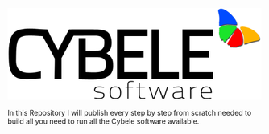 ![alt text](https://github.com/RubenDillon/cybele/blob/main/cybele-logo.png?raw=true)

In this Repository I will publish every step by step from scratch needed to build all you need to run all the Cybele software available.



